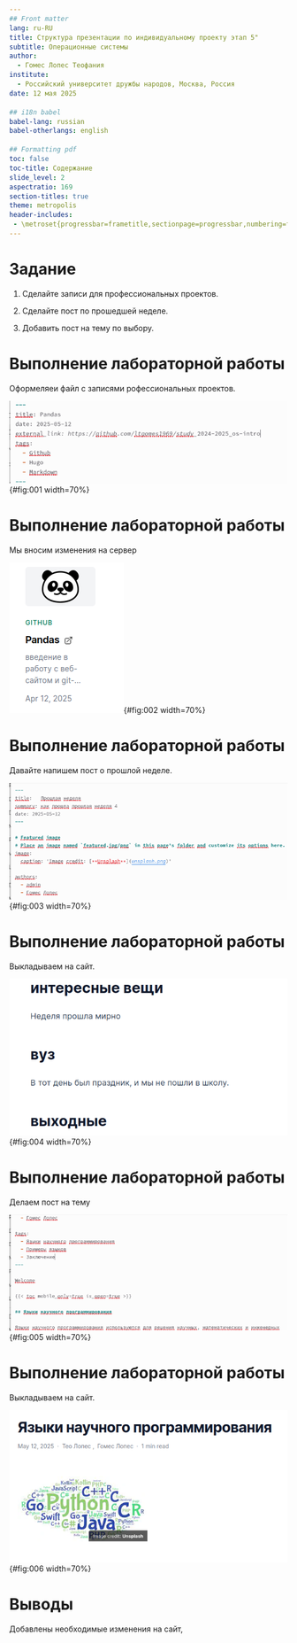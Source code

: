 ```yaml
---
## Front matter
lang: ru-RU
title: Структура презентации по индивидуальному проекту этап 5"
subtitle: Операционные системы
author:
  - Гомес Лопес Теофания
institute:
  - Российский университет дружбы народов, Москва, Россия
date: 12 мая 2025

## i18n babel
babel-lang: russian
babel-otherlangs: english

## Formatting pdf
toc: false
toc-title: Содержание
slide_level: 2
aspectratio: 169
section-titles: true
theme: metropolis
header-includes:
 - \metroset{progressbar=frametitle,sectionpage=progressbar,numbering=fraction}
---
```


# Задание

1. Сделайте записи для профессиональных проектов.

2. Сделайте пост по прошедшей неделе.

3. Добавить пост на тему по выбору.

# Выполнение лабораторной работы

Оформеляеи файл  с записями рофессиональных проектов.

![рофессиональных проектов](image/1.png){#fig:001 width=70%}

# Выполнение лабораторной работы

Мы вносим изменения на сервер

![изменения](image/2.png){#fig:002 width=70%}

# Выполнение лабораторной работы

Давайте напишем пост о прошлой неделе.

![пост о прошлой неделе.](image/3.png){#fig:003 width=70%}

# Выполнение лабораторной работы

Выкладываем на сайт. 

![.](image/4.png){#fig:004 width=70%}

# Выполнение лабораторной работы

Делаем пост на тему 

![Языки научного программирования](image/5.png){#fig:005 width=70%}

# Выполнение лабораторной работы

Выкладываем на сайт. 

![Языки научного программирования](image/6.png){#fig:006 width=70%}


# Выводы

Добавлены необходимые изменения на сайт,

